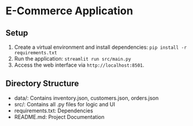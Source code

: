 # E-Commerce Application
## Setup
1. Create a virtual environment and install dependencies:
``` pip install -r requirements.txt ```
2. Run the application:
``` streamlit run src/main.py ```
3. Access the web interface via `http://localhost:8501`.
## Directory Structure
- data/: Contains inventory.json, customers.json, orders.json
- src/: Contains all .py files for logic and UI
- requirements.txt: Dependencies
- README.md: Project Documentation